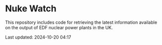 # Nuke Watch

This repository includes code for retrieving the latest information available on the output of EDF nuclear power plants in the UK.

Last updated: 2024-10-20 04:17